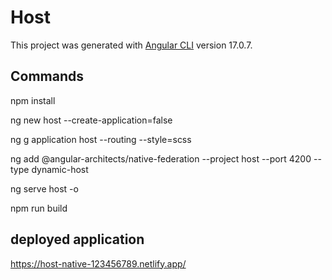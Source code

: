 # Host

This project was generated with [Angular CLI](https://github.com/angular/angular-cli) version 17.0.7.

## Commands
npm install

ng new host --create-application=false

ng g application host --routing --style=scss

ng add @angular-architects/native-federation --project host --port 4200 --type dynamic-host

ng serve host -o

npm run build

## deployed application
https://host-native-123456789.netlify.app/
